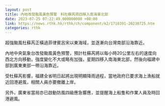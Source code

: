 ```yaml
---
layout: post
title: 內地改發颱風黃色預警　料杜蘇芮周四移入南海東北部
date: 2023-07-25 07:22:49.000000000 +08:00
link: https://news.rthk.hk/rthk/ch/component/k2/1710391-20230725.htm
categories: rthk
---
```


超強颱風杜蘇芮正橫過菲律賓呂宋以東海域，並逐漸向台灣南部沿海靠近。

內地中央氣象台改發颱風黃色預警，預計杜蘇芮將以每小時20公里左右的速度向西北方向移動，強度變化不大或略有加強，星期四移入南海東北部，然後向福建中部到廣東東部一帶沿海靠近。

受杜蘇芮影響，福建全省明日起將出現明顯降雨過程，當地政府已要求海上漁船就近回港避風，相關人員亦要撤離上岸。

另外，廣東省當局亦已啟動防風四級應急響應，並提醒海上船隻和作業人員及時回港避風。
